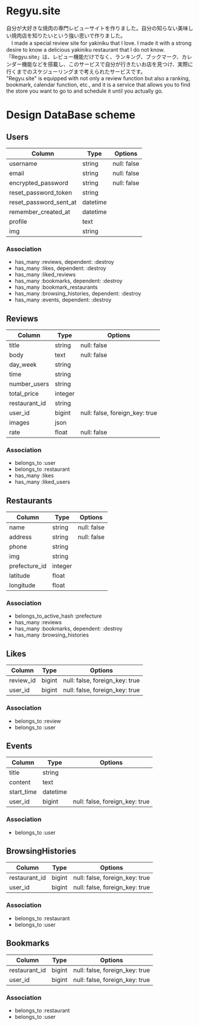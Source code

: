 # Regyu.site
 自分が大好きな焼肉の専門レビューサイトを作りました。自分の知らない美味しい焼肉店を知りたいという強い思いで作りました。<br>
　I made a special review site for yakiniku that I love. I made it with a strong desire to know a delicious yakiniku restaurant that I do not know.<br>
 「Regyu.site」は、レビュー機能だけでなく、ランキング、ブックマーク、カレンダー機能などを搭載し、このサービスで自分が行きたいお店を見つけ、実際に行くまでのスケジューリングまで考えられたサービスです。<br>
 "Regyu.site" is equipped with not only a review function but also a ranking, bookmark, calendar function, etc., and it is a service that allows you to find the store you want to go to and schedule it until you actually go.<br>
 
# Design DataBase scheme

## Users
|Column|Type|Options|
|------|----|-------|
|username|string|null: false|
|email|string|null: false|
|encrypted_password|string|null: false|
|reset_password_token|string||
|reset_password_sent_at|datetime||
|remember_created_at|datetime||
|profile|text||
|img|string||
### Association
- has_many :reviews, dependent: :destroy
- has_many :likes, dependent: :destroy
- has_many :liked_reviews
- has_many :bookmarks, dependent: :destroy
- has_many :bookmark_restaurants
- has_many :browsing_histories, dependent: :destroy
- has_many :events, dependent: :destroy


## Reviews
|Column|Type|Options|
|------|----|-------|
|title|string|null: false|
|body|text|null: false|
|day_week|string||
|time|string||
|number_users|string||
|total_price|integer||
|restaurant_id|string||
|user_id|bigint|null: false, foreign_key: true|
|images|json||
|rate|float|null: false|
### Association
- belongs_to :user
- belongs_to :restaurant
- has_many :likes
- has_many :liked_users

## Restaurants
|Column|Type|Options|
|------|----|-------|
|name|string|null: false|
|address|string|null: false|
|phone|string||
|img|string||
|prefecture_id|integer||
|latitude|float||
|longitude|float||
### Association
- belongs_to_active_hash :prefecture
- has_many :reviews
- has_many :bookmarks, dependent: :destroy
- has_many :browsing_histories

## Likes
|Column|Type|Options|
|------|----|-------|
|review_id|bigint|null: false, foreign_key: true|
|user_id|bigint|null: false, foreign_key: true|
### Association
- belongs_to :review
- belongs_to :user

## Events
|Column|Type|Options|
|------|----|-------|
|title|string||
|content|text||
|start_time|datetime||
|user_id|bigint|null: false, foreign_key: true|
### Association
- belongs_to :user

## BrowsingHistories
|Column|Type|Options|
|------|----|-------|
|restaurant_id|bigint|null: false, foreign_key: true|
|user_id|bigint|null: false, foreign_key: true|
### Association
- belongs_to :restaurant
- belongs_to :user

## Bookmarks
|Column|Type|Options|
|------|----|-------|
|restaurant_id|bigint|null: false, foreign_key: true|
|user_id|bigint|null: false, foreign_key: true|
### Association
- belongs_to :restaurant
- belongs_to :user
